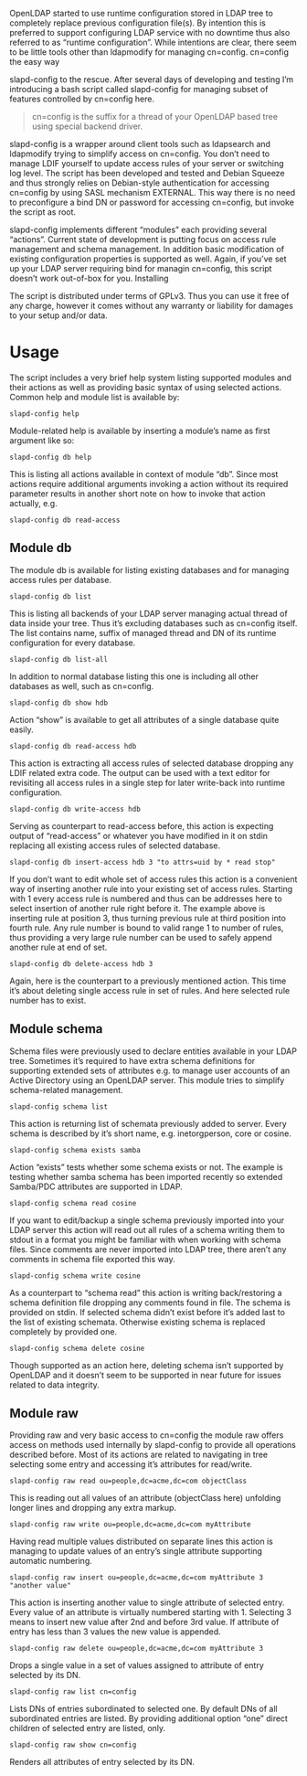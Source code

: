 
OpenLDAP started to use runtime configuration stored in LDAP tree to completely replace previous configuration file(s). By intention this is preferred to support configuring LDAP service with no downtime thus also referred to as “runtime configuration”. While intentions are clear, there seem to be little tools other than ldapmodify for managing cn=config.
cn=config the easy way

slapd-config to the rescue. After several days of developing and testing I’m introducing a bash script called slapd-config for managing subset of features controlled by cn=config here.

> cn=config is the suffix for a thread of your OpenLDAP based tree using special backend driver.

slapd-config is a wrapper around client tools such as ldapsearch and ldapmodify trying to simplify access on cn=config. You don’t need to manage LDIF yourself to update access rules of your server or switching log level. The script has been developed and tested and Debian Squeeze and thus strongly relies on Debian-style authentication for accessing cn=config by using SASL mechanism EXTERNAL. This way there is no need to preconfigure a bind DN or password for accessing cn=config, but invoke the script as root.

slapd-config implements different “modules” each providing several “actions”. Current state of development is putting focus on access rule management and schema management. In addition basic modification of existing configuration properties is supported as well. Again, if you’ve set up your LDAP server requiring bind for managin cn=config, this script doesn’t work out-of-box for you.
Installing

The script is distributed under terms of GPLv3. Thus you can use it free of any charge, however it comes without any warranty or liability for damages to your setup and/or data.



# Usage

The script includes a very brief help system listing supported modules and their actions as well as providing basic syntax of using selected actions. Common help and module list is available by:

```
slapd-config help
```

Module-related help is available by inserting a module’s name as first argument like so:

```
slapd-config db help
```

This is listing all actions available in context of module “db”. Since most actions require additional arguments invoking a action without its required parameter results in another short note on how to invoke that action actually, e.g.

```
slapd-config db read-access
```


## Module db

The module db is available for listing existing databases and for managing access rules per database.

```
slapd-config db list
```

This is listing all backends of your LDAP server managing actual thread of data inside your tree. Thus it’s excluding databases such as cn=config itself. The list contains name, suffix of managed thread and DN of its runtime configuration for every database.

```
slapd-config db list-all
```

In addition to normal database listing this one is including all other databases as well, such as cn=config.

```
slapd-config db show hdb
```

Action “show” is available to get all attributes of a single database quite easily.

```
slapd-config db read-access hdb
```

This action is extracting all access rules of selected database dropping any LDIF related extra code. The output can be used with a text editor for revisiting all access rules in a single step for later write-back into runtime configuration.

```
slapd-config db write-access hdb
```

Serving as counterpart to read-access before, this action is expecting output of “read-access” or whatever you have modified in it on stdin replacing all existing access rules of selected database.

```
slapd-config db insert-access hdb 3 "to attrs=uid by * read stop"
```

If you don’t want to edit whole set of access rules this action is a convenient way of inserting another rule into your existing set of access rules. Starting with 1 every access rule is numbered and thus can be addresses here to select insertion of another rule right before it. The example above is inserting rule at position 3, thus turning previous rule at third position into fourth rule. Any rule number is bound to valid range 1 to number of rules, thus providing a very large rule number can be used to safely append another rule at end of set.

```
slapd-config db delete-access hdb 3
```

Again, here is the counterpart to a previously mentioned action. This time it’s about deleting single access rule in set of rules. And here selected rule number has to exist.


## Module schema

Schema files were previously used to declare entities available in your LDAP tree. Sometimes it’s required to have extra schema definitions for supporting extended sets of attributes e.g. to manage user accounts of an Active Directory using an OpenLDAP server. This module tries to simplify schema-related management.

```
slapd-config schema list
```

This action is returning list of schemata previously added to server. Every schema is described by it’s short name, e.g. inetorgperson, core or cosine.

```
slapd-config schema exists samba
```

Action “exists” tests whether some schema exists or not. The example is testing whether samba schema has been imported recently so extended Samba/PDC attributes are supported in LDAP.

```
slapd-config schema read cosine
```

If you want to edit/backup a single schema previously imported into your LDAP server this action will read out all rules of a schema writing them to stdout in a format you might be familiar with when working with schema files. Since comments are never imported into LDAP tree, there aren’t any comments in schema file exported this way.

```
slapd-config schema write cosine
```

As a counterpart to “schema read” this action is writing back/restoring a schema definition file dropping any comments found in file. The schema is provided on stdin. If selected schema didn’t exist before it’s added last to the list of existing schemata. Otherwise existing schema is replaced completely by provided one.

```
slapd-config schema delete cosine
```

Though supported as an action here, deleting schema isn’t supported by OpenLDAP and it doesn’t seem to be supported in near future for issues related to data integrity.


## Module raw

Providing raw and very basic access to cn=config the module raw offers access on methods used internally by slapd-config to provide all operations described before. Most of its actions are related to navigating in tree selecting some entry and accessing it’s attributes for read/write.

```
slapd-config raw read ou=people,dc=acme,dc=com objectClass
```

This is reading out all values of an attribute (objectClass here) unfolding longer lines and dropping any extra markup.

```
slapd-config raw write ou=people,dc=acme,dc=com myAttribute
```

Having read multiple values distributed on separate lines this action is managing to update values of an entry’s single attribute supporting automatic numbering.

```
slapd-config raw insert ou=people,dc=acme,dc=com myAttribute 3 "another value"
```

This action is inserting another value to single attribute of selected entry. Every value of an attribute is virtually numbered starting with 1. Selecting 3 means to insert new value after 2nd and before 3rd value. If attribute of entry has less than 3 values the new value is appended.

```
slapd-config raw delete ou=people,dc=acme,dc=com myAttribute 3
```

Drops a single value in a set of values assigned to attribute of entry selected by its DN.

```
slapd-config raw list cn=config
```

Lists DNs of entries subordinated to selected one. By default DNs of all subordinated entries are listed. By providing additional option “one” direct children of selected entry are listed, only.

```
slapd-config raw show cn=config
```

Renders all attributes of entry selected by its DN.

